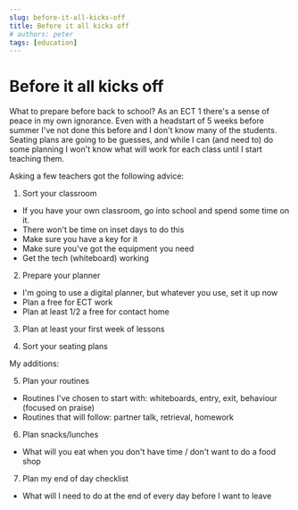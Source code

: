 ```yaml
---
slug: before-it-all-kicks-off
title: Before it all kicks off
# authors: peter
tags: [education]
---
```


# Before it all kicks off

What to prepare before back to school? As an ECT 1 there's a sense of peace in my own ignorance. Even with a headstart of 5 weeks before summer I've not done this before and I don't know many of the students. Seating plans are going to be guesses, and while I can (and need to) do some planning I won't know what will work for each class until I start teaching them.

<!--truncate-->

Asking a few teachers got the following advice:

1. Sort your classroom

- If you have your own classroom, go into school and spend some time on it.
- There won't be time on inset days to do this
- Make sure you have a key for it
- Make sure you've got the equipment you need
- Get the tech (whiteboard) working

2. Prepare your planner

- I'm going to use a digital planner, but whatever you use, set it up now
- Plan a free for ECT work
- Plan at least 1/2 a free for contact home

3. Plan at least your first week of lessons

4. Sort your seating plans

My additions:

5. Plan your routines

- Routines I've chosen to start with: whiteboards, entry, exit, behaviour (focused on praise)
- Routines that will follow: partner talk, retrieval, homework

6. Plan snacks/lunches

- What will you eat when you don't have time / don't want to do a food shop

7. Plan my end of day checklist

- What will I need to do at the end of every day before I want to leave


